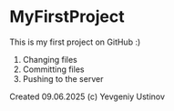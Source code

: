 # MyFirstProject
This is my first project on GitHub :) 

1. Changing files
2. Committing files
3. Pushing to the server

Created 09.06.2025 (c) Yevgeniy Ustinov
